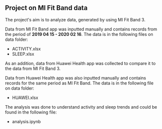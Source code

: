 
## Project on MI Fit Band data

The project's aim is to analyze data, generated by using MI Fit Band 3.

Data from MI Fit Band app was inputted manually and contains records from the period of **2019 04 15 - 2020 02 16**. The data is in the following files on data folder:
- ACTIVITY.xlsx
- SLEEP.xlsx

As an addition, data from Huawei Health app was collected to compare it to the data from MI Fit Band 3.

Data from Huawei Health app was also inputted manually and contains records for the same period as MI Fit Band. The data is in the following file on data folder:
- HUAWEI.xlsx

The analysis was done to understand activity and sleep trends and could be found in the following file:
- analysis.ipynb
